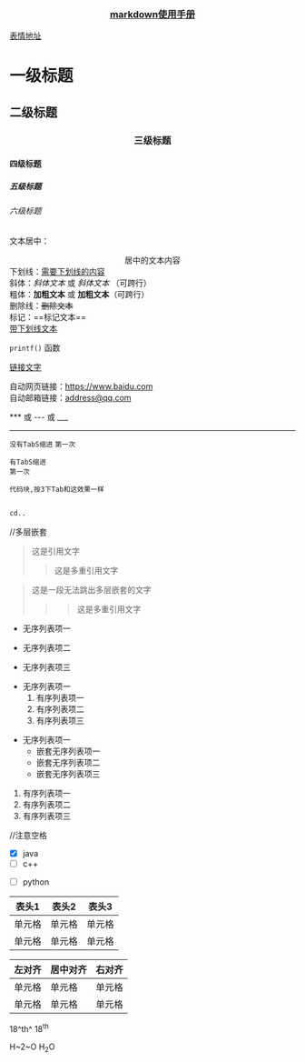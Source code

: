 
<!--Typora这个软件-->


### [markdown使用手册](https://www.5axxw.com/wiki/content/bc65k7)

 [表情地址](https://www.webfx.com/tools/emoji-cheat-sheet/)

<style>h3 {text-align: center;}</style><!--渲染脚本把3级标签居中-->

<!--用(#)号可表示 1-6 级标题:-->
# 一级标题
## 二级标题
### 三级标题
#### 四级标题
##### 五级标题
###### 六级标题

文本居中：<center>居中的文本内容</center>
下划线：<u>需要下划线的内容</u><br/>
斜体：*斜体文本* 或 _斜体文本_ （可跨行）<br/>
粗体：**加粗文本** 或 __加粗文本__（可跨行）<br/>
删除线：~~删除文本~~<br/>
标记：==标记文本==<br/>
<u>带下划线文本</u><br/>

`printf()` 函数


[链接文字]("连接地址") []()


自动网页链接：<https://www.baidu.com><br/>
自动邮箱链接：<address@qq.com><br/>

<!--用三个以上星号(*)、减号(-)、底线(_)来建立一个分隔线-->
*** 或 --- 或 ___

---

<!--法一：利用缩进(Tab)实现多行代码<br/>-->
<!--法二：利用3个(`)包裹实现多行代码-->

`没有TabS缩进` 
`第一次`           

`有TabS缩进`   
`第一次`   

``` 
代码块,按3下Tab和这效果一样
```
<!-- 常用的dos命令
#盘符切换：尾巴上写要换的盘+:
#查看另一盘的某个文件夹：cd/d  目标文件夹位置
#查看当前目录下的所有文件:dir
#切换目录: cd
##返回上一级:cd..
##进入下一级:cd 目标文件名称
#清除屏幕: cls
#退出终端: exit
#查看电脑ip: ipconfig

#打开应用
cals计算器
mspaint画图
notepad记事本
#文件操作
新建目录: md 目录名
删除目录: rd 目标目录 （需先返回上一级）
新建文件: cd 新文件名
删除文件: del 文件名
-->

<!--代码 加 跳转dos命令框-->
```sh

cd..

```

//多层嵌套
>这是引用文字
>>这是多重引用文字

>这是一段无法跳出多层嵌套的文字
>>>这是多重引用文字


<!--//使用星号(*)、加号(+)、减号(-)作为列表标记，后面要添加一个空格-->
* 无序列表项一
+ 无序列表项二
- 无序列表项三

<!--无序列表嵌套有序列表-->
+ 无序列表项一
    1. 有序列表项一
    2. 有序列表项二
    3. 有序列表项三

<!--无序列表嵌套无序列表-->
- 无序列表项一
    - 嵌套无序列表项一
    - 嵌套无序列表项二
    - 嵌套无序列表项三

<!--//数字并加上(.)号来表示,后面添加一个空格-->
1. 有序列表项一
2. 有序列表项二
3. 有序列表项三


//注意空格
* [x] java
* [ ] c++
- [ ] python 

<!--//用(|)来分隔不同的单元格，使用(-)来分隔表头和其他行:-->

| 表头1 | 表头2 | 表头3 |
|-----|-----|-----|
| 单元格 | 单元格 | 单元格 |
| 单元格 | 单元格 | 单元格 |

<!--//可以设置表格的对齐方式：
//-: 设置内容和标题栏居右对齐
//:- 设置内容和标题栏居左对齐
//:-: 设置内容和标题栏居中对齐
-->
| 左对齐 | 居中对齐 | 右对齐 |
|:----|:-----|:---:|
| 单元格 | 单元格  | 单元格 |
| 单元格 | 单元格  | 单元格 |


<!--上标用(^)包裹内容，或用html <sup>标签-->
18^th^
18<sup>th</sup>
<!--下标用(~)包裹内容，或用html <sub>标签-->
H~2~O
H<sub>2</sub>O
